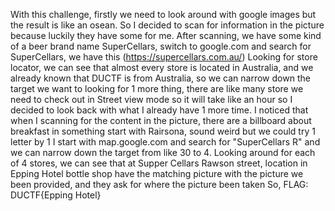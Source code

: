 With this challenge, firstly we need to look around with google images but the result is like an osean.
So I decided to scan for information in the picture because luckily they have some for me.
After scanning, we have some kind of a beer brand name SuperCellars, switch to google.com and search for SuperCellars, we have this (https://supercellars.com.au/)
Looking for store locator, we can see that almost every store is located in Australia, and we already known that DUCTF is from Australia, so we can narrow down the target we want to looking for
1 more thing, there are like many store we need to check out in Street view mode so it will take like an hour so I decided to look back with what I already have 1 more time.
I noticed that when I scanning for the content in the picture, there are a billboard about breakfast in something start with Rairsona, sound weird but we could try 1 letter by 1
I start with map.google.com and search for "SuperCellars R" and we can narrow down the target from like 30 to 4.
Looking around for each of 4 stores, we can see that at Supper Cellars Rawson street, location in Epping Hotel bottle shop have the matching picture with the picture we been provided, and they ask for where the picture been taken
So, FLAG: DUCTF{Epping Hotel}